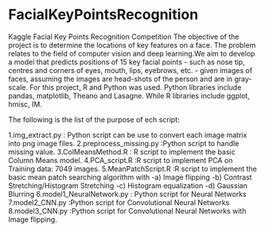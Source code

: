 # FacialKeyPointsRecognition
Kaggle Facial Key Points Recognition Competition 
The objective of the project is to determine the locations of key features on a face. 
The problem relates to the field of computer vision and deep learning.We aim to develop a model that predicts positions of 
15 key facial points - such as nose tip, centres and corners of eyes, mouth, lips, eyebrows, etc. - given images of faces,
assuming the images are head-shots of the person and are in gray-scale. 
For this project, R and Python was used. Python libraries include pandas, matplotlib, Theano and Lasagne.
While R libraries include ggplot, hmisc, IM.

The following is the list of the purpose of ech script:

1.img_extract.py : Python script can be use to convert each image matrix into png image files.
2.preprocess_missing.py :Python script to handle missing value.
3.ColMeansMethod.R : R script to implement the basic Column Means model.
4.PCA_script.R :R script to implement PCA on Training data: 7049 images.
5.MeanPatchScript.R :R script to implement the basic mean patch searching algorithm with
                      -a) Image flipping
                      -b) Contrast Stretching/Histogram Stretching
                      -c) Histogram equalization
                      -d) Gaussian Blurring
6.model1_NeuralNetwork.py : Python script for Neural Networks
7.model2_CNN.py :Python script for Convolutional Neural Networks
8.model3_CNN.py :Python script for Convolutional Neural Networks with Image flipping.
               
